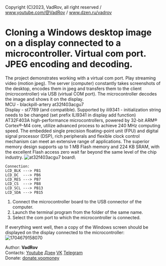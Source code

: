 Copyright (C)2023, VadRov, all right reserved / www.youtube.com/@VadRov / www.dzen.ru/vadrov
# Cloning a Windows desktop image on a display connected to a microcontroller. Virtual com port. JPEG encoding and decoding.
The project demonstrates working with a virtual com port. Play streaming video (motion jpeg). The server (computer) constantly takes screenshots of the desktop, encodes them in jpeg and transfers them to the client (microcontroller) via USB (virtual COM port). The microcontroller decodes the image and shows it on the display.\
MCU - blackpill-artery at32f403acgu7\
Display - st7789 (and compatible). Supported by ili9341 - initialization string needs to be changed (set prefix ILI9341 in display add function)\
AT32F403A high-performance microcontrollers, powered by 32-bit ARM® Cortex®-M4 core, utilize advanced process to achieve 240 MHz computing speed. The embedded single precision floating-point unit (FPU) and digital signal processor (DSP), rich peripherals and flexible clock control mechanism can meet an extensive range of applications. The superior memory design supports up to 1 MB Flash memory and 224 KB SRAM, with the excellent Flash access zero wait far beyond the same level of the chip industry.
![at32f403acgu7 board](https://github.com/vadrov/AT32F403ACGU7_display_spi_dma_st7789_ili9341/assets/111627147/e2e03925-22c7-4f26-88f4-a398f9c42ef4)\
```
Connection:
LCD_BLK ---> PB1
LCD_DC  ---> PB6
LCD_RES ---> PB7
LCD_CS  ---> PB8
LCD_SCL ---> PB13
LCD_SDA ---> PB15
```
1. Connect the microcontroller board to the USB connector of the computer.
2. Launch the terminal program from the folder of the same name.
3. Select the com port to which the microcontroller is connected.

If everything went well, then a copy of the Windows screen should be displayed on the display connected to the microcontroller:
![1704679158070](https://github.com/vadrov/stm32f401ccu6-usb-vcp-clone-windows-desktop-to-display/assets/111627147/105a61d5-7477-465b-ad95-42c0ddf2ef16)

Author: **VadRov**\
Contacts: [Youtube](https://www.youtube.com/@VadRov) [Дзен](https://dzen.ru/vadrov) [VK](https://vk.com/vadrov) [Telegram](https://t.me/vadrov_channel)\
Donate: [donate.yoomoney](https://yoomoney.ru/to/4100117522443917)
